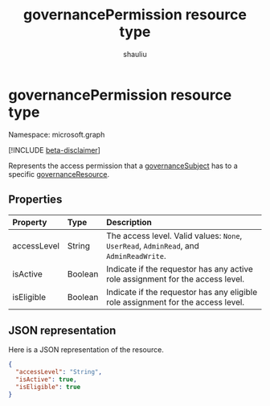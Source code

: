 ﻿---
title: "governancePermission resource type"
description: "Represents the access permission that a governanceSubject has to a specific governanceResource.  "
localization_priority: Normal
doc_type: resourcePageType
ms.prod: ""
author: "shauliu"
---

# governancePermission resource type

Namespace: microsoft.graph

[!INCLUDE [beta-disclaimer](../../includes/beta-disclaimer.md)]

Represents the access permission that a [governanceSubject](../resources/governancesubject.md) has to a specific [governanceResource](../resources/governanceresource.md).

## Properties

| Property    | Type    | Description                                                                                    |
| :---------- | :------ | :--------------------------------------------------------------------------------------------- |
| accessLevel | String  | The access level. Valid values: ``None``, ``UserRead``, ``AdminRead``, and ``AdminReadWrite``. |
| isActive    | Boolean | Indicate if the requestor has any active role assignment for the access level.                 |
| isEligible  | Boolean | Indicate if the requestor has any eligible role assignment for the access level.               |

## JSON representation

Here is a JSON representation of the resource.

<!-- {
  "blockType": "resource",
  "optionalProperties": [

  ],
  "@odata.type": "microsoft.graph.governancePermission"
}-->

```json
{
  "accessLevel": "String",
  "isActive": true,
  "isEligible": true
}

```

